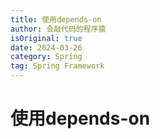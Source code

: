 ```yaml
---
title: 使用depends-on
author: 会敲代码的程序猿
isOriginal: true
date: 2024-03-26
category: Spring
tag: Spring Framework
---
```


# 使用depends-on
